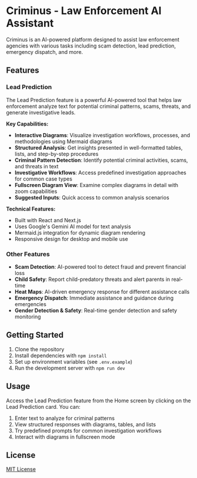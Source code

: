 # Criminus - Law Enforcement AI Assistant

Criminus is an AI-powered platform designed to assist law enforcement agencies with various tasks including scam detection, lead prediction, emergency dispatch, and more.

## Features

### Lead Prediction

The Lead Prediction feature is a powerful AI-powered tool that helps law enforcement analyze text for potential criminal patterns, scams, threats, and generate investigative leads.

**Key Capabilities:**

- **Interactive Diagrams**: Visualize investigation workflows, processes, and methodologies using Mermaid diagrams
- **Structured Analysis**: Get insights presented in well-formatted tables, lists, and step-by-step procedures
- **Criminal Pattern Detection**: Identify potential criminal activities, scams, and threats in text
- **Investigative Workflows**: Access predefined investigation approaches for common case types
- **Fullscreen Diagram View**: Examine complex diagrams in detail with zoom capabilities
- **Suggested Inputs**: Quick access to common analysis scenarios

**Technical Features:**

- Built with React and Next.js
- Uses Google's Gemini AI model for text analysis
- Mermaid.js integration for dynamic diagram rendering
- Responsive design for desktop and mobile use

### Other Features

- **Scam Detection**: AI-powered tool to detect fraud and prevent financial loss
- **Child Safety**: Report child-predatory threats and alert parents in real-time
- **Heat Maps**: AI-driven emergency response for different assistance calls
- **Emergency Dispatch**: Immediate assistance and guidance during emergencies
- **Gender Detection & Safety**: Real-time gender detection and safety monitoring

## Getting Started

1. Clone the repository
2. Install dependencies with `npm install`
3. Set up environment variables (see `.env.example`)
4. Run the development server with `npm run dev`

## Usage

Access the Lead Prediction feature from the Home screen by clicking on the Lead Prediction card. You can:

1. Enter text to analyze for criminal patterns
2. View structured responses with diagrams, tables, and lists
3. Try predefined prompts for common investigation workflows
4. Interact with diagrams in fullscreen mode

## License

[MIT License](LICENSE)